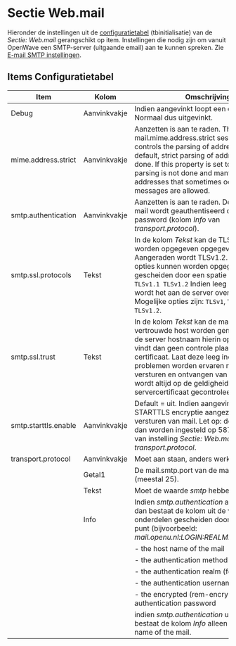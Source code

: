 # Sectie Web.mail

Hieronder de instellingen uit de [configuratietabel](/docs/instellen_inrichten/configuratie/README.md) (tbinitialisatie) van de _Sectie: Web.mail_ gerangschikt op item. Instellingen die nodig zijn om vanuit OpenWave een SMTP-server (uitgaande email) aan te kunnen spreken. Zie [E-mail SMTP instellingen](/docs/instellen_inrichten/email.md).

## Items Configuratietabel

| Item                 | Kolom        | Omschrijving                                                                   |
|----------------------|--------------|--------------------------------------------------------------------------------|
| Debug                | Aanvinkvakje | Indien aangevinkt loopt een debugger mee. Normaal dus uitgevinkt.              |
| mime.address.strict  | Aanvinkvakje | Aanzetten is aan te raden. The mail.mime.address.strict session property controls the parsing of address headers. By default, strict parsing of address headers is done. If this property is set to "false", strict parsing is not done and many illegal addresses that sometimes occur in real messages are allowed. |
| smtp.authentication  | Aanvinkvakje | Aanzetten is aan te raden. De te verzenden mail wordt geauthentiseerd op het password (kolom _Info_ van _transport.protocol_). |
| smtp.ssl.protocols   | Tekst        | In de kolom _Tekst_ kan de TLS-versie worden opgegeven opgegeven. Aangeraden wordt TLSv1.2. Meerdere opties kunnen worden opgegeven gescheiden door een spatie bijvoorbeeld: `TLSv1.1 TLSv1.2` Indien leeg gelaten dan wordt het aan de server overgelaten. Mogelijke opties zijn: `TLSv1`, `TLSv1.1`, `TLSv1.2`. |
| smtp.ssl.trust       | Tekst        | In de kolom _Tekst_ kan de mailserver als vertrouwde host worden gemarkeerd door de server hostnaam hierin op te slaan. Er vindt dan geen controle plaats op het server certificaat. Laat deze leeg indien geen problemen worden ervaren met het versturen en ontvangen van mail. Hierdoor wordt altijd op de geldigheid van het servercertificaat gecontroleerd. |
| smtp.starttls.enable | Aanvinkvakje | Default = uit. Indien aangevinkt dan wordt STARTTLS encryptie aangezet bij het versturen van mail. Let op: de poort moet dan worden ingesteld op 587. Zie _Getal1_ van instelling _Sectie: Web.mail en Item: transport.protocol_. |
| transport.protocol   | Aanvinkvakje | Moet aan staan, anders werkt de email niet.                                    |
|                      | Getal1       | De mail.smtp.port van de mailserver (meestal 25).                              |
|                      | Tekst        | Moet de waarde _smtp_ hebben.                                                  |
|                      | Info         | Indien _smtp.authentication_ aangevinkt is dan bestaat de kolom uit de volgende onderdelen gescheiden door een dubbele punt (bijvoorbeeld: _mail.openu.nl:LOGIN:REALM:sesam:12C34)_: |
|                      |              | - the host name of the mail                                                    |
|                      |              | - the authentication method                                                    |
|                      |              | - the authentication realm (for digest md5)                                    |
|                      |              | - the authentication username                                                  |
|                      |              | - the encrypted (rem-encryptie) authentication password                        |
|                      |              | indien _smtp.authentication_ uit staat, dan bestaat de kolom _Info_ alleen uit the host name of the mail. |
